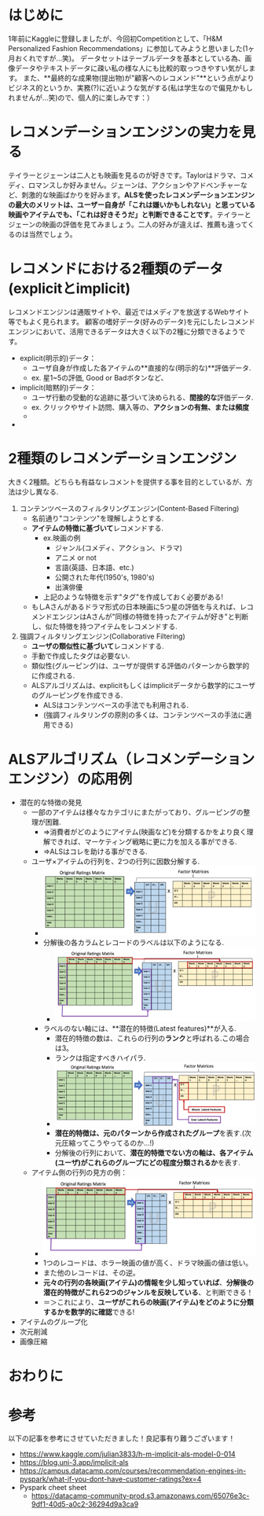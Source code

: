 <!-- タイトル：kaggle Competitionの為にImplicit ALS base modelの概要を学ぶ１ -->

# はじめに
1年前にKaggleに登録しましたが、今回初Competitionとして、「H&M Personalized Fashion Recommendations」に参加してみようと思いました(1ヶ月おくれですが...笑)。
データセットはテーブルデータを基本としている為、画像データやテキストデータに疎い私の様な人にも比較的取っつきやすい気がします。
また、**最終的な成果物(提出物)が"顧客へのレコメンド"**という点がよりビジネス的というか、実務(?)に近いような気がする(私は学生なので偏見かもしれませんが...笑)ので、個人的に楽しみです：）


# レコメンデーションエンジンの実力を見る
テイラーとジェーンは二人とも映画を見るのが好きです。Taylorはドラマ、コメディ、ロマンスしか好みません。ジェーンは、アクションやアドベンチャーなど、刺激的な映画ばかりを好みます。**ALSを使ったレコメンデーションエンジンの最大のメリットは、ユーザー自身が「これは嫌いかもしれない」と思っている映画やアイテムでも、「これは好きそうだ」と判断できることです**。テイラーとジェーンの映画の評価を見てみましょう。二人の好みが違えば、推薦も違ってくるのは当然でしょう。

# レコメンドにおける2種類のデータ(explicitとimplicit)
レコメンドエンジンは通販サイトや、最近ではメディアを放送するWebサイト等でもよく見られます。
顧客の嗜好データ(好みのデータ)を元にしたレコメンドエンジンにおいて、活用できるデータは大きく以下の2種に分類できるようです。
- explicit(明示的)データ：
  - ユーザ自身が作成した各アイテムの**直接的な(明示的な)**評価データ.
  - ex. 星1~5の評価, Good or Badボタンなど、
- implicit(暗黙的)データ：
  - ユーザ行動の受動的な追跡に基づいて決められる、**間接的な**評価データ.
  - ex. クリックやサイト訪問、購入等の、**アクションの有無、または頻度**
  - 
- 
# 2種類のレコメンデーションエンジン
大きく2種類。どちらも有益なレコメントを提供する事を目的としているが、方法は少し異なる.
1. コンテンツベースのフィルタリングエンジン(Content-Based Filtering)
   - 名前通り"コンテンツ"を理解しようとする.
   - **アイテムの特徴に基づいて**レコメンドする.
     - ex.映画の例
       - ジャンル(コメディ、アクション、ドラマ)
       - アニメ or not
       - 言語(英語、日本語、etc.)
       - 公開された年代(1950's, 1980's)
       - 出演俳優
     - 上記のような特徴を示す"タグ"を作成しておく必要がある!
   - もしAさんがあるドラマ形式の日本映画に5つ星の評価を与えれば、レコメンドエンジンはAさんが"同様の特徴を持ったアイテムが好き"と判断し、似た特徴を持つアイテムをレコメンドする.
2. 強調フィルタリングエンジン(Collaborative Filtering)
   - **ユーザの類似性に基づいて**レコメンドする.
   - 手動で作成したタグは必要ない.
   - 類似性(グルーピング)は、ユーザが提供する評価のパターンから数学的に作成される.
   - ALSアルゴリズムは、explicitもしくはimplicitデータから数学的にユーザのグルーピングを作成できる.
     - ALSはコンテンツベースの手法でも利用される.
     - (強調フィルタリングの原則の多くは、コンテンツベースの手法に適用できる)


# ALSアルゴリズム（レコメンデーションエンジン）の応用例
- 潜在的な特徴の発見
  - 一部のアイテムは様々なカテゴリにまたがっており、グルーピングの整理が困難.
    - =>消費者がどのようにアイテム(映画など)を分類するかをより良く理解できれば、マーケティング戦略に更に力を加える事ができる.
    - =>ALSはコレを助ける事ができる.
  - ユーザ×アイテムの行列を、2つの行列に因数分解する.
    - ![](image_markdown\ALS因数分解.PNG)
    - 分解後の各カラムとレコードのラベルは以下のようになる.
      - ![](image_markdown\ALS因数分解2.PNG)
    - ラベルのない軸には、**潜在的特徴(Latest features)**が入る.
      - 潜在的特徴の数は、これらの行列の**ランク**と呼ばれる.この場合は3。
      - ランクは指定すべきハイパラ.
      - ![](image_markdown\ALS因数分解3.PNG)
      - **潜在的特徴は、元のパターンから作成されたグループ**を表す.(次元圧縮ってこうやってるのか...!)
      - 分解後の行列において、**潜在的特徴でない方の軸は、各アイテム(ユーザ)がこれらのグループにどの程度分類されるか**を表す.
  - アイテム側の行列の見方の例：
    - ![](image_markdown\ALS因数分解2.PNG)
    - 1つのレコードは、ホラー映画の値が高く、ドラマ映画の値は低い。
    - また他のレコードは、その逆。
    - **元々の行列の各映画(アイテム)の情報を少し知っていれば**、**分解後の潜在的特徴がこれら2つのジャンルを反映している**、と判断できる！
    - ＝＞これにより、**ユーザがこれらの映画(アイテム)をどのように分類するかを数学的に確認**できる!
- アイテムのグループ化
- 次元削減
- 画像圧縮
# おわりに

# 参考
以下の記事を参考にさせていただきました！良記事有り難うございます！
- https://www.kaggle.com/julian3833/h-m-implicit-als-model-0-014
- https://blog.uni-3.app/implicit-als
- https://campus.datacamp.com/courses/recommendation-engines-in-pyspark/what-if-you-dont-have-customer-ratings?ex=4
- Pyspark cheet sheet
  - https://datacamp-community-prod.s3.amazonaws.com/65076e3c-9df1-40d5-a0c2-36294d9a3ca9